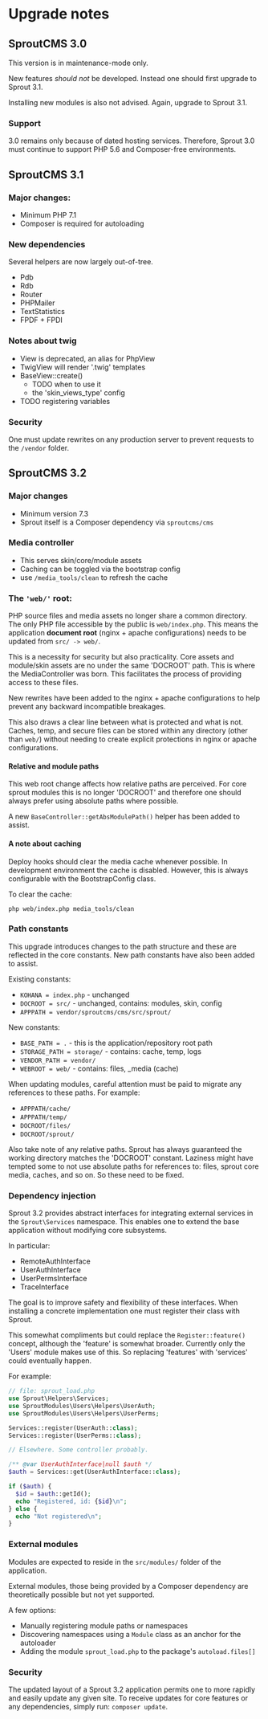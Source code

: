 Upgrade notes
=============

## SproutCMS 3.0

This version is in maintenance-mode only.

New features _should not_ be developed. Instead one should first upgrade to Sprout 3.1.

Installing new modules is also not advised. Again, upgrade to Sprout 3.1.

### Support

3.0 remains only because of dated hosting services. Therefore, Sprout 3.0 must continue to support PHP 5.6 and Composer-free environments.



## SproutCMS 3.1

### Major changes:

- Minimum PHP 7.1
- Composer is required for autoloading

### New dependencies

Several helpers are now largely out-of-tree.

- Pdb
- Rdb
- Router
- PHPMailer
- TextStatistics
- FPDF + FPDI


### Notes about twig

- View is deprecated, an alias for PhpView
- TwigView will render '.twig' templates
- BaseView::create()
  - TODO when to use it
  - the 'skin_views_type' config
- TODO registering variables


### Security

One must update rewrites on any production server to prevent requests to the `/vendor` folder.



## SproutCMS 3.2

### Major changes

- Minimum version 7.3
- Sprout itself is a Composer dependency via `sproutcms/cms`


### Media controller

- This serves skin/core/module assets
- Caching can be toggled via the bootstrap config
- use `/media_tools/clean` to refresh the cache


### The `'web/'` root:

PHP source files and media assets no longer share a common directory. The only PHP file accessible by the public is `web/index.php`. This means the application __document root__ (nginx + apache configurations) needs to be updated from `src/ -> web/`.

This is a necessity for security but also practicality. Core assets and module/skin assets are no under the same 'DOCROOT' path. This is where the MediaController was born. This facilitates the process of providing access to these files.

New rewrites have been added to the nginx + apache configurations to help prevent any backward incompatible breakages.

This also draws a clear line between what is protected and what is not. Caches, temp, and secure files can be stored within any directory (other than `web/`) without needing to create explicit protections in nginx or apache configurations.

#### Relative and module paths

This web root change affects how relative paths are perceived. For core sprout modules this is no longer 'DOCROOT' and therefore one should always prefer using absolute paths where possible.

A new `BaseController::getAbsModulePath()` helper has been added to assist.

#### A note about caching

Deploy hooks should clear the media cache whenever possible. In development environment the cache is disabled. However, this is always configurable with the BootstrapConfig class.

To clear the cache:

```
php web/index.php media_tools/clean
```


### Path constants

This upgrade introduces changes to the path structure and these are reflected in the core constants. New path constants have also been added to assist.

Existing constants:

- `KOHANA = index.php` - unchanged
- `DOCROOT = src/` - unchanged, contains: modules, skin, config
- `APPPATH = vendor/sproutcms/cms/src/sprout/`

New constants:

- `BASE_PATH = .` - this is the application/repository root path
- `STORAGE_PATH = storage/` - contains: cache, temp, logs
- `VENDOR_PATH = vendor/`
- `WEBROOT = web/` - contains: files, _media (cache)

When updating modules, careful attention must be paid to migrate any references to these paths.
For example:

- `APPPATH/cache/`
- `APPPATH/temp/`
- `DOCROOT/files/`
- `DOCROOT/sprout/`

Also take note of any relative paths. Sprout has always guaranteed the working directory matches the 'DOCROOT' constant. Laziness might have tempted some to not use absolute paths for references to: files, sprout core media, caches, and so on. So these need to be fixed.


### Dependency injection

Sprout 3.2 provides abstract interfaces for integrating external services in the `Sprout\Services` namespace. This enables one to extend the base application without modifying core subsystems.

In particular:

- RemoteAuthInterface
- UserAuthInterface
- UserPermsInterface
- TraceInterface

The goal is to improve safety and flexibility of these interfaces. When installing a concrete implementation one must register their class with Sprout.

This somewhat compliments but could replace the `Register::feature()` concept, although the 'feature' is somewhat broader. Currently only the 'Users' module makes use of this. So replacing 'features' with 'services' could eventually happen.

For example:

```php
// file: sprout_load.php
use Sprout\Helpers\Services;
use SproutModules\Users\Helpers\UserAuth;
use SproutModules\Users\Helpers\UserPerms;

Services::register(UserAuth::class);
Services::register(UserPerms::class);

// Elsewhere. Some controller probably.

/** @var UserAuthInterface|null $auth */
$auth = Services::get(UserAuthInterface::class);

if ($auth) {
  $id = $auth::getId();
  echo "Registered, id: {$id}\n";
} else {
  echo "Not registered\n";
}
```


### External modules

Modules are expected to reside in the `src/modules/` folder of the application.

External modules, those being provided by a Composer dependency are theoretically possible but not yet supported.

A few options:

- Manually registering module paths or namespaces
- Discovering namespaces using a `Module` class as an anchor for the autoloader
- Adding the module `sprout_load.php` to the package's `autoload.files[]`


### Security

The updated layout of a Sprout 3.2 application permits one to more rapidly and easily update any given site. To receive updates for core features or any dependencies, simply run: `composer update`.

